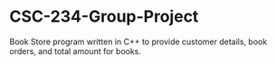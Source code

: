 # CSC-234-Group-Project
Book Store program written in C++ to provide customer details, book orders, and total amount for books.
